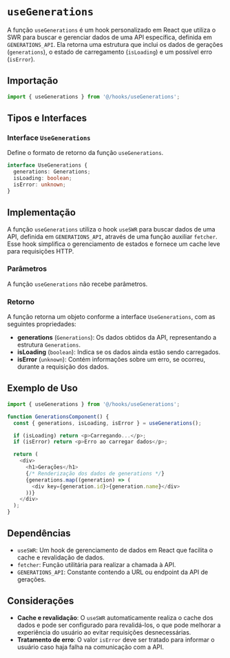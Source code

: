 # `useGenerations`

A função `useGenerations` é um hook personalizado em React que utiliza o SWR para buscar e gerenciar dados de uma API específica, definida em `GENERATIONS_API`. Ela retorna uma estrutura que inclui os dados de gerações (`generations`), o estado de carregamento (`isLoading`) e um possível erro (`isError`).

## Importação

```javascript
import { useGenerations } from '@/hooks/useGenerations';
```

## Tipos e Interfaces

### Interface `UseGenerations`

Define o formato de retorno da função `useGenerations`.

```typescript
interface UseGenerations {
  generations: Generations;
  isLoading: boolean;
  isError: unknown;
}
```

## Implementação

A função `useGenerations` utiliza o hook `useSWR` para buscar dados de uma API, definida em `GENERATIONS_API`, através de uma função auxiliar `fetcher`. Esse hook simplifica o gerenciamento de estados e fornece um cache leve para requisições HTTP.

### Parâmetros

A função `useGenerations` não recebe parâmetros.

### Retorno

A função retorna um objeto conforme a interface `UseGenerations`, com as seguintes propriedades:

- **generations** (`Generations`): Os dados obtidos da API, representando a estrutura `Generations`. 
- **isLoading** (`boolean`): Indica se os dados ainda estão sendo carregados.
- **isError** (`unknown`): Contém informações sobre um erro, se ocorreu, durante a requisição dos dados.

## Exemplo de Uso

```javascript
import { useGenerations } from '@/hooks/useGenerations';

function GenerationsComponent() {
  const { generations, isLoading, isError } = useGenerations();

  if (isLoading) return <p>Carregando...</p>;
  if (isError) return <p>Erro ao carregar dados</p>;

  return (
    <div>
      <h1>Gerações</h1>
      {/* Renderização dos dados de generations */}
      {generations.map((generation) => (
        <div key={generation.id}>{generation.name}</div>
      ))}
    </div>
  );
}
```

## Dependências

- `useSWR`: Um hook de gerenciamento de dados em React que facilita o cache e revalidação de dados.
- `fetcher`: Função utilitária para realizar a chamada à API.
- `GENERATIONS_API`: Constante contendo a URL ou endpoint da API de gerações.

## Considerações

- **Cache e revalidação**: O `useSWR` automaticamente realiza o cache dos dados e pode ser configurado para revalidá-los, o que pode melhorar a experiência do usuário ao evitar requisições desnecessárias.
- **Tratamento de erro**: O valor `isError` deve ser tratado para informar o usuário caso haja falha na comunicação com a API.